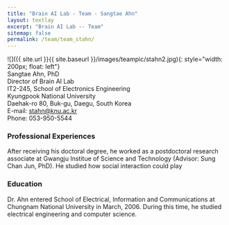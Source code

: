 ```yaml
---
title: "Brain AI Lab - Team - Sangtae Ahn"
layout: textlay
excerpt: "Brain AI Lab -- Team"
sitemap: false
permalink: /team/team_stahn/
---
```


![]({{ site.url }}{{ site.baseurl }}/images/teampic/stahn2.jpg){: style="width: 200px; float: left"}
<br/>
Sangtae Ahn, PhD <br/>
Director of Brain AI Lab <br/>
IT2-245, School of Electronics Engineering<br/>
Kyungpook National University<br/>
Daehak-ro 80, Buk-gu, Daegu, South Korea<br/>
E-mail: stahn@knu.ac.kr<br/>
Phone: 053-950-5544<br/>



### Professional Experiences
After receiving his doctoral degree, he worked as a postdoctoral research associate at Gwangju Institue of Science and Technology (Advisor: Sung Chan Jun, PhD). He studied how social interaction could play 


### Education
Dr. Ahn entered School of Electrical, Information and Communications at Chungnam National University in March, 2006. During this time, he studied electrical engineering and computer science. 




   
